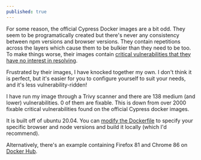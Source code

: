 ```yaml
---
published: true
---
```

For some reason, the official Cypress Docker images are a bit odd. They seem to be programatically created but there's never any consistency between npm versions and browser versions. They contain repetitions across the layers which cause them to be bulkier than they need to be too. To make things worse, their images contain [critical vulnerabilities that they have no interest in resolving](https://github.com/cypress-io/cypress-docker-images/issues/370).

Frustrated by their images, I have knocked together my own. I don't think it is perfect, but it's easier for you to configure yourself to suit your needs, and it's less vulnerability-ridden!

I have run my image through a Trivy scanner and there are 138 medium (and lower) vulnerabilities. 0 of them are fixable. This is down from over 2000 fixable critical vulnerabilities found on the official Cypress docker images.

It is built off of ubuntu 20.04. You can [modify the Dockerfile](https://github.com/tico24/cypress-images) to specify your specific browser and node versions and build it locally (which I'd recommend).

Alternatively, there's an example containing Firefox 81 and Chrome 86 on [Docker Hub](https://hub.docker.com/r/tico24/cypress-images). 
